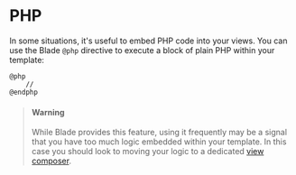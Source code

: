 # PHP

In some situations, it's useful to embed PHP code into your views. You can use the Blade `@php` directive to execute a block of plain PHP within your template:

```blade
@php
    //
@endphp
```

> #### Warning
> While Blade provides this feature, using it frequently may be a signal that you have too much logic embedded within your template. In this case you should look to moving your logic to a dedicated [view composer](view-composers).

